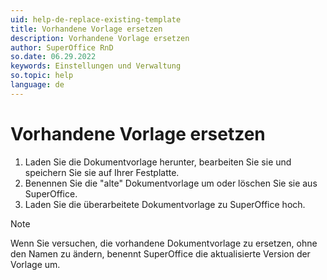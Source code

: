 ```yaml
---
uid: help-de-replace-existing-template
title: Vorhandene Vorlage ersetzen
description: Vorhandene Vorlage ersetzen
author: SuperOffice RnD
so.date: 06.29.2022
keywords: Einstellungen und Verwaltung
so.topic: help
language: de
---
```


# Vorhandene Vorlage ersetzen

1. Laden Sie die Dokumentvorlage herunter, bearbeiten Sie sie und speichern Sie sie auf Ihrer Festplatte.
2. Benennen Sie die "alte" Dokumentvorlage um oder löschen Sie sie aus SuperOffice.
3. Laden Sie die überarbeitete Dokumentvorlage zu SuperOffice hoch.

> [!NOTE]
> Wenn Sie versuchen, die vorhandene Dokumentvorlage zu ersetzen, ohne den Namen zu ändern, benennt SuperOffice die aktualisierte Version der Vorlage um.
